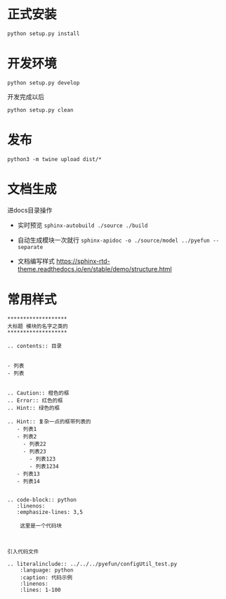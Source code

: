 # 正式安装
```
python setup.py install
```

# 开发环境
```
python setup.py develop
```

开发完成以后

```
python setup.py clean
```

# 发布

```
python3 -m twine upload dist/*
```

# 文档生成

进docs目录操作

* 实时预览 `sphinx-autobuild ./source ./build`
  
* 自动生成模块一次就行 `sphinx-apidoc -o ./source/model ../pyefun --separate`

* 文档编写样式 https://sphinx-rtd-theme.readthedocs.io/en/stable/demo/structure.html

# 常用样式

```
*******************
大标题 模块的名字之类的
*******************

.. contents:: 目录


- 列表
- 列表


.. Caution:: 橙色的框
.. Error:: 红色的框
.. Hint:: 绿色的框

.. Hint:: 复杂一点的框带列表的
   - 列表1
   - 列表2
     - 列表22
     - 列表23
       - 列表123
       - 列表1234
   - 列表13
   - 列表14


.. code-block:: python
   :linenos:
   :emphasize-lines: 3,5
   
    这里是一个代码块
    
   
 
引入代码文件
   
.. literalinclude:: ../../../pyefun/configUtil_test.py
    :language: python
    :caption: 代码示例
    :linenos:
    :lines: 1-100
    
```
